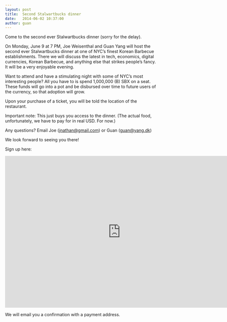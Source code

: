 ```yaml
---
layout: post
title:  Second Stalwartbucks dinner
date:   2014-06-02 10:37:00
author: guan
---
```


Come to the second ever Stalwartbucks dinner (sorry for the delay).

On Monday, June 9 at 7 PM, Joe Weisenthal and Guan Yang will host the second ever Stalwartbucks dinner at one of NYC’s finest Korean Barbecue establishments. There we will discuss the latest in tech, economics, digital currencies, Korean Barbecue, and anything else that strikes people’s fancy. It will be a very enjoyable evening.

Want to attend and have a stimulating night with some of NYC’s most interesting people? All you have to is spend 1,000,000 (B) SBX on a seat. These funds will go into a pot and be disbursed over time to future users of the currency, so that adoption will grow.

Upon your purchase of a ticket, you will be told the location of the restaurant.

Important note: This just buys you access to the dinner. (The actual food, unfortunately, we have to pay for in real USD. For now.)

Any questions? Email Joe (jnathan@gmail.com) or Guan (guan@yang.dk)

We look forward to seeing you there!

Sign up here:

<iframe src="https://docs.google.com/forms/d/1NbvDs77IhBvtPq97kYeZKAryXcPxDf5v3aGuj12N8dc/viewform?embedded=true" width="760" height="500" frameborder="0" marginheight="0" marginwidth="0">Loading...</iframe>

We will email you a confirmation with a payment address.
